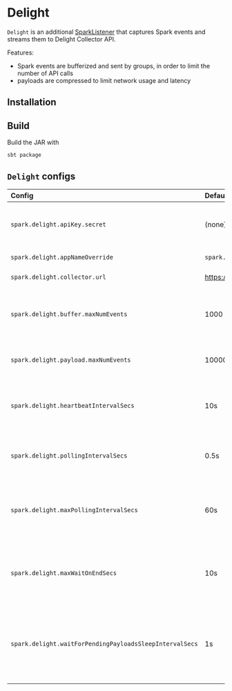 # Delight

`Delight` is an additional [SparkListener](https://jaceklaskowski.gitbooks.io/mastering-apache-spark/spark-scheduler-SparkListener.html) that captures Spark events and streams them to Delight Collector API.

Features:

- Spark events are bufferized and sent by groups, in order to limit the number of API calls
- payloads are compressed to limit network usage and latency

## Installation


## Build

Build the JAR with

```
sbt package
```

## `Delight` configs
| Config | Default value | Explanation
| :- | :- | :-
| `spark.delight.apiKey.secret` | (none) | An API key to authenticate yourself with Data Mechanics API. If the API key is missing, the listener will not stream events
| `spark.delight.appNameOverride` | `spark.app.name` | The name of the app that will appear in Data Mechanics UI
| `spark.delight.collector.url` | https://ui.datamechanics.co/collector/ | URL of Data Mechanics Collector API
| `spark.delight.buffer.maxNumEvents` | 1000 | The number of Spark events to reach before triggering a call to Data Mechanics Collector API. Special events like job ends also trigger a call.
| `spark.delight.payload.maxNumEvents` | 10000 | The maximum number of Spark events to be sent in one call to Data Mechanics Collector API.
| `spark.delight.heartbeatIntervalSecs` | 10s | (Internal config) the interval at which the listener send an heartbeat requests to the API. It allow us to detect if the app was prematurely finished and start the processing ASAP
| `spark.delight.pollingIntervalSecs` | 0.5s | (Internal config) the interval at which the object responsible for calling the API checks whether there are new payloads to be sent
| `spark.delight.maxPollingIntervalSecs` | 60s | (Internal config) upon connection error, the polling interval increases exponentially until this value. It returns to its initial value once a call to the API passes through
| `spark.delight.maxWaitOnEndSecs` | 10s | (Internal config) the time the Spark application waits for remaining payloads to be sent after the event `SparkListenerApplicationEnd`. Not applicable in the case of Databricks
| `spark.delight.waitForPendingPayloadsSleepIntervalSecs` | 1s | (Internal config) the interval at which the object responsible for calling the API checks whether there are new remaining to be sent, after the event `SparkListenerApplicationEnd` is received. Not applicable in the case of Databricks
